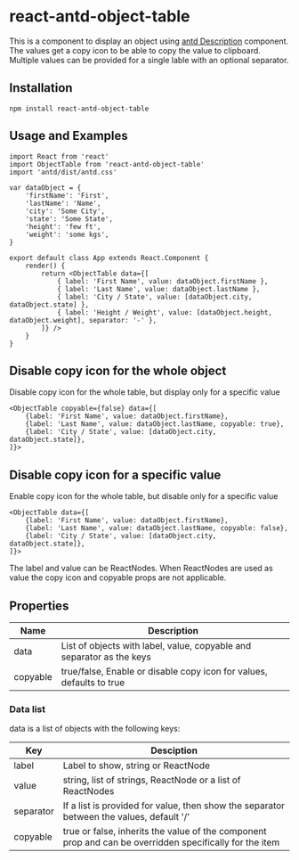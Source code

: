 # react-antd-object-table

This is a component to display an object using [antd Description](https://ant.design/components/descriptions/) component. The values get a copy icon to be able to copy the value to clipboard. Multiple values can be provided for a single lable with an optional separator.

## Installation

```
npm install react-antd-object-table
```

## Usage and Examples

```
import React from 'react'
import ObjectTable from 'react-antd-object-table'
import 'antd/dist/antd.css'

var dataObject = {
    'firstName': 'First',
    'lastName': 'Name',
    'city': 'Some City',
    'state': 'Some State',
    'height': 'few ft',
    'weight': 'some kgs',
}

export default class App extends React.Component {
    render() {
        return <ObjectTable data={[
            { label: 'First Name', value: dataObject.firstName },
            { label: 'Last Name', value: dataObject.lastName },
            { label: 'City / State', value: [dataObject.city, dataObject.state] },
            { label: 'Height / Weight', value: [dataObject.height, dataObject.weight], separator: '-' },
        ]} />
    }
}
```

## Disable copy icon for the whole object

Disable copy icon for the whole table, but display only for a specific value
```
<ObjectTable copyable={false} data={[
    {label: 'First Name', value: dataObject.firstName},
    {label: 'Last Name', value: dataObject.lastName, copyable: true},
    {label: 'City / State', value: [dataObject.city, dataObject.state]},
]}>
```

## Disable copy icon for a specific value

Enable copy icon for the whole table, but disable only for a specific value
```
<ObjectTable data={[
    {label: 'First Name', value: dataObject.firstName},
    {label: 'Last Name', value: dataObject.lastName, copyable: false},
    {label: 'City / State', value: [dataObject.city, dataObject.state]},
]}>
```

The label and value can be ReactNodes. When ReactNodes are used as value the copy icon and copyable props are not applicable.

## Properties

| Name | Description |
| - | - |
| data | List of objects with label, value, copyable and separator as the keys |
| copyable | true/false, Enable or disable copy icon for values, defaults to true |

### Data list

data is a list of objects with the following keys:

| Key | Desciption |
| - | - |
| label | Label to show, string or ReactNode |
| value | string, list of strings, ReactNode or a list of ReactNodes |
| separator | If a list is provided for value, then show the separator between the values, default '/' |
| copyable | true or false, inherits the value of the component prop and can be overridden specifically for the item |

